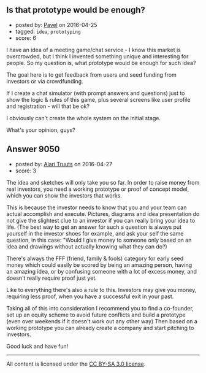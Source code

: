 ## Is that prototype would be enough?

- posted by: [Pavel](https://stackexchange.com/users/628333/pavel) on 2016-04-25
- tagged: `idea`, `prototyping`
- score: 6

I have an idea of a meeting game/chat service - I know this market is overcrowded, but I think I invented something unique and interesting for people. So my question is, what prototype would be enough for such idea?

The goal here is to get feedback from users and seed funding from investors or via crowdfunding.

If I create a chat simulator (with prompt answers and questions) just to show the logic & rules of this game, plus several screens like user profile and registration - will that be ok?

I obviously can't create the whole system on the initial stage. 

What's your opinion, guys?


## Answer 9050

- posted by: [Alari Truuts](https://stackexchange.com/users/5357302/alari-truuts) on 2016-04-27
- score: 3

The idea and sketches will only take you so far. In order to raise money from real investors, you need a working prototype or proof of concept model, which you can show the investors that works.

This is because the investor needs to know that you and your team can actual accomplish and execute. Pictures, diagrams and idea presentation do not give the slightest clue to an investor if you can really bring your idea to life. (The best way to get an answer for such a question is always put yourself in the investor shoes for example, and ask your self the same question, in this case: "Would I give money to someone only based on an idea and drawings without actually knowing what they can do?)

There's always the FFF (friend, family & fools) category for early seed money which could easily be scored by being an amazing person, having an amazing idea, or by confusing someone with a lot of excess money, and doesn't really require proof just yet.

Like to everything there's also a rule to this. Investors may give you money, requiring less proof, when you have a successful exit in your past.

Taking all of this into consideration I recommend you to find a co-founder, set up an equity scheme to avoid future conflicts and build a prototype (even over weekends if it doesn't work out any other way) Then based on a working prototype you can already create a company and start pitching to investors.

Good luck and have fun!



---

All content is licensed under the [CC BY-SA 3.0 license](https://creativecommons.org/licenses/by-sa/3.0/).
